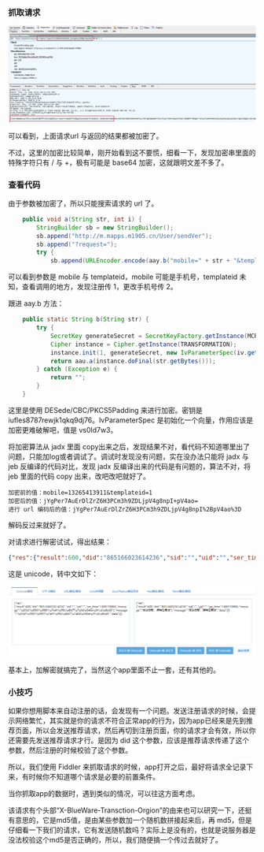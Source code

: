 ### 抓取请求

![](1.png)

可以看到，上面请求url 与返回的结果都被加密了。

不过，这里的加密比较简单，刚开始看到这不要慌，细看一下，发现加密串里面的特殊字符只有 / 与 +，极有可能是 base64 加密，这就跟明文差不多了。

### 查看代码

由于参数被加密了，所以只能搜索请求的 url 了。

```java
    public void a(String str, int i) {
        StringBuilder sb = new StringBuilder();
        sb.append("http://m.mapps.m1905.cn/User/sendVer");
        sb.append("?request=");
        try {
            sb.append(URLEncoder.encode(aay.b("mobile=" + str + "&templateid=" + i), "UTF-8"));

```

可以看到参数是 mobile 与 templateid，mobile 可能是手机号，templateid 未知，查看调用的地方，发现注册传 1，更改手机号传 2。

跟进 aay.b 方法：

```java
    public static String b(String str) {
        try {
            SecretKey generateSecret = SecretKeyFactory.getInstance(MCRYPT_TRIPLEDES).generateSecret(new DESedeKeySpec(key.getBytes()));
            Cipher instance = Cipher.getInstance(TRANSFORMATION);
            instance.init(1, generateSecret, new IvParameterSpec(iv.getBytes()));
            return aau.a(instance.doFinal(str.getBytes()));
        } catch (Exception e) {
            return "";
        }
    }
```

这里是使用 DESede/CBC/PKCS5Padding 来进行加密。密钥是 iufles8787rewjk1qkq9dj76。IvParameterSpec 是初始化一个向量，作用应该是加密更难破解吧，值是 vs0ld7w3。

将加密算法从 jadx 里面 copy出来之后，发现结果不对，看代码不知道哪里出了问题，只能加log或者调试了。调试时发现没有问题，实在没办法只能将 jadx 与 jeb 反编译的代码对比，发现 jadx 反编译出来的代码是有问题的，算法不对，将 jeb 里面的代码 copy 出来，改吧改吧就好了。

```
加密前的值：mobile=13265413911&templateid=1
加密后的值：jYgPer7AuErDlZrZ6H3PCm3h9ZDLjpV4g8npI+pV4ao=
进行 url 编码后的值：jYgPer7AuErDlZrZ6H3PCm3h9ZDLjpV4g8npI%2BpV4ao%3D
```

解码反过来就好了。

对请求进行解密试试，得出结果：

```json
{"res":{"result":600,"did":"865166023614236","sid":"","uid":"","ser_time":1600159866,"message":"\u53d1\u9001\u9891\u7e41\uff0c\u8bf7\u7a0d\u540e\u91cd\u8bd5"},"message":"\u53d1\u9001\u9891\u7e41\uff0c\u8bf7\u7a0d\u540e\u91cd\u8bd5","data":[]}
```

这是 unicode，转中文如下：

![](2.png)

基本上，加解密就搞完了，当然这个app里面不止一套，还有其他的。

### 小技巧

如果你想用脚本来自动注册的话，会发现有一个问题。发送注册请求的时候，会提示网络繁忙，其实就是你的请求不符合正常app的行为，因为app已经来是先到推荐页面，所以会发送推荐请求，然后再切到注册页面，你的请求才会有效，所以你还需要先发送推荐请求才行。是因为 did 这个参数，应该是推荐请求传递了这个参数，然后注册的时候校验了这个参数。

所以，我们使用 Fiddler 来抓取请求的时候，app打开之后，最好将请求全记录下来，有时候你不知道哪个请求是必要的前置条件。

当你抓取app的数据时，遇到类似的情况，可以往这方面考虑。

该请求有个头部“X-BlueWare-Transction-Orgion”的由来也可以研究一下，还挺有意思的，它是md5值，是由某些参数加一个随机数拼接起来后，再 md5，但是仔细看一下我们的请求，它有发送随机数吗？实际上是没有的，也就是说服务器是没法校验这个md5是否正确的，所以，我们随便搞一个传过去就好了。